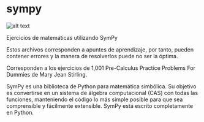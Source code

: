 # sympy
![alt text](https://www.sympy.org/static/images/logo.png)

Ejercicios de matemáticas utilizando SymPy

Estos archivos corresponden a apuntes de aprendizaje, por tanto, pueden contener errores y la manera de resolverlos puede no ser la óptima.

Corresponden a los ejercicios de 1,001 Pre-Calculus Practice Problems For Dummies de Mary Jean Stirling.

SymPy es una biblioteca de Python para matemática simbólica. Su objetivo es convertirse en un sistema de álgebra computacional (CAS) con todas 
las funciones, manteniendo el código lo más simple posible para que sea comprensible y fácilmente extensible. SymPy está escrito completamente 
en Python.
